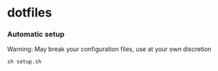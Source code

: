 # dotfiles

### Automatic setup
Warning: May break your configuration files, use at your own discretion

`sh setup.sh`
